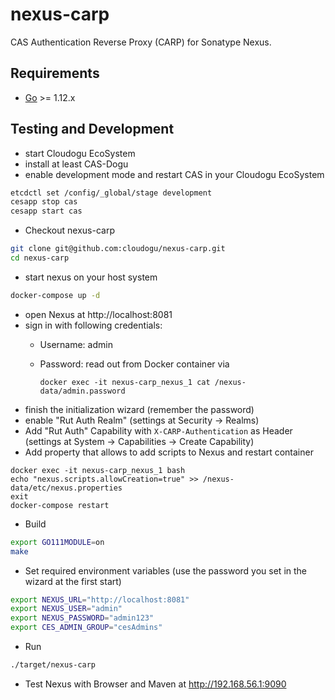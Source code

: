 # nexus-carp

CAS Authentication Reverse Proxy (CARP) for Sonatype Nexus.

## Requirements

* [Go](https://golang.org/) >= 1.12.x

## Testing and Development

* start Cloudogu EcoSystem
* install at least CAS-Dogu
* enable development mode and restart CAS in your Cloudogu EcoSystem
```bash
etcdctl set /config/_global/stage development
cesapp stop cas
cesapp start cas
```

* Checkout nexus-carp
```bash
git clone git@github.com:cloudogu/nexus-carp.git
cd nexus-carp
```

* start nexus on your host system
```bash
docker-compose up -d
```
* open Nexus at http://localhost:8081
* sign in with following credentials:
  * Username: admin
  * Password: read out from Docker container via

    ```docker exec -it nexus-carp_nexus_1 cat /nexus-data/admin.password```
* finish the initialization wizard (remember the password)  
* enable "Rut Auth Realm" (settings at Security -> Realms)
* Add "Rut Auth" Capability with `X-CARP-Authentication` as Header (settings at System -> Capabilities -> Create Capability)
* Add property that allows to add scripts to Nexus and restart container
```
docker exec -it nexus-carp_nexus_1 bash
echo "nexus.scripts.allowCreation=true" >> /nexus-data/etc/nexus.properties
exit
docker-compose restart
```

* Build
```bash
export GO111MODULE=on
make
```

* Set required environment variables (use the password you set in the wizard at the first start)
```bash
export NEXUS_URL="http://localhost:8081"
export NEXUS_USER="admin"
export NEXUS_PASSWORD="admin123" 
export CES_ADMIN_GROUP="cesAdmins"
```

* Run
```bash
./target/nexus-carp
```

* Test Nexus with Browser and Maven at http://192.168.56.1:9090

